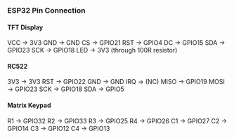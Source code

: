 ### ESP32 Pin Connection

#### TFT Display
VCC     ->  3V3
GND     ->  GND
CS      ->  GPIO21
RST     ->  GPIO4
DC      ->  GPIO15
SDA     ->  GPIO23
SCK     ->  GPIO18
LED     ->  3V3 (through 100R resistor)

#### RC522
3V3     ->  3V3
RST     ->  GPIO22
GND     ->  GND
IRQ     ->  (NC)
MISO    ->  GPIO19
MOSI    ->  GPIO23
SCK     ->  GPIO18
SDA     ->  GPIO5

#### Matrix Keypad
R1      ->  GPIO32
R2      ->  GPIO33
R3      ->  GPIO25
R4      ->  GPIO26
C1      ->  GPIO27
C2      ->  GPIO14
C3      ->  GPIO12
C4      ->  GPIO13